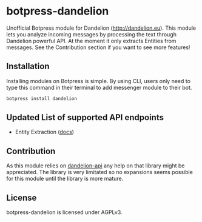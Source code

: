 # botpress-dandelion

Unofficial Botpress module for Dandelion (http://dandelion.eu). This module lets you analyze incoming messages by processing the text through Dandelion powerful API.
At the moment it only extracts Entities from messages. See the Contribution section if you want to see more features!


## Installation

Installing modules on Botpress is simple. By using CLI, users only need to type this command in their terminal to add messenger module to their bot.

```js
botpress install dandelion
```

## Updated List of supported API endpoints

 - Entity Extraction ([docs](https://dandelion.eu/docs/api/datatxt/nex/v1/))

## Contribution

As this module relies on [dandelion-api](https://github.com/giulioprinaricotti/node-dandelion) any help on that library might be appreciated.
The library is very limitated so no expansions seems possible for this module until the library is more mature.


## License

botpress-dandelion is licensed under AGPLv3.
